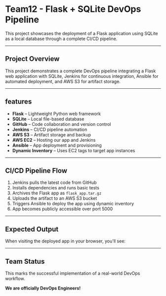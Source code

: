 # Team12 - Flask + SQLite DevOps Pipeline

This project showcases the deployment of a Flask application using SQLite as a local database through a complete CI/CD pipeline.

---

## Project Overview

This project demonstrates a complete DevOps pipeline integrating a Flask web application with SQLite, Jenkins for continuous integration, Ansible for automated deployment, and AWS S3 for artifact storage.

---

## features

- **Flask** – Lightweight Python web framework
- **SQLite** – Local file-based database
- **GitHub** – Code collaboration and version control
- **Jenkins** – CI/CD pipeline automation
- **AWS S3** – Artifact storage and backup
- **AWS EC2** – Hosting our app and Jenkins
- **Ansible** – App deployment and provisioning
- **Dynamic Inventory** – Uses EC2 tags to target app instances

---

## CI/CD Pipeline Flow

1. Jenkins pulls the latest code from GitHub
2. Installs dependencies and runs basic tests
3. Archives the Flask app as `flask_app.tar.gz`
4. Uploads the artifact to an AWS S3 bucket
5. Triggers Ansible to deploy the app using dynamic inventory
6. App becomes publicly accessible over port 5000

---

## Expected Output

When visiting the deployed app in your browser, you'll see:


---

## Team Status

This marks the successful implementation of a real-world DevOps workflow.

**We are officially DevOps Engineers!**
